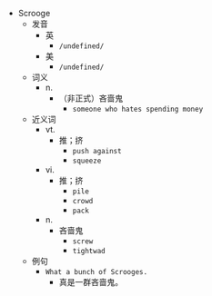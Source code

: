 - Scrooge
  - 发音
    - 英
      - `/undefined/`
    - 美
      - `/undefined/`
  - 词义
    - n.
      - （非正式）吝啬鬼
        - `someone who hates spending money`
  - 近义词
    - vt.
      - 推；挤
        - `push against`
        - `squeeze`
    - vi.
      - 推；挤
        - `pile`
        - `crowd`
        - `pack`
    - n.
      - 吝啬鬼
        - `screw`
        - `tightwad`
  - 例句
    - `What a bunch of Scrooges.`
      - 真是一群吝啬鬼。

